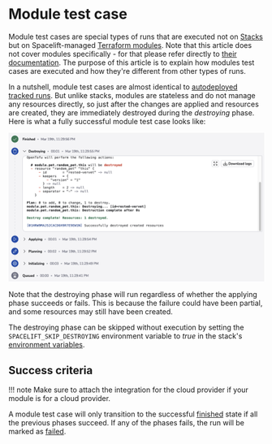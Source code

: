 # Module test case

Module test cases are special types of runs that are executed not on [Stacks](../stack/README.md) but on Spacelift-managed [Terraform modules](../../vendors/terraform/module-registry.md). Note that this article does not cover modules specifically - for that please refer directly to [their documentation](../../vendors/terraform/module-registry.md). The purpose of this article is to explain how modules test cases are executed and how they're different from other types of runs.

In a nutshell, module test cases are almost identical to [autodeployed](../stack/stack-settings.md#autodeploy) [tracked runs](tracked.md). But unlike stacks, modules are stateless and do not manage any resources directly, so just after the changes are applied and resources are created, they are immediately destroyed during the _destroying_ phase. Here is what a fully successful module test case looks like:

![](../../assets/screenshots/run/finished-module-run.png)

Note that the destroying phase will run regardless of whether the applying phase succeeds or fails. This is because the failure could have been partial, and some resources may still have been created.

The destroying phase can be skipped without execution by setting the `SPACELIFT_SKIP_DESTROYING` environment variable to _true_ in the stack's [environment variables](../stack/stack-settings.md#environment-variables).

## Success criteria

!!! note
    Make sure to attach the integration for the cloud provider if your module is for a cloud provider.

A module test case will only transition to the successful [finished](./README.md#finished) state if all the previous phases succeed. If any of the phases fails, the run will be marked as [failed](./README.md#failed).
